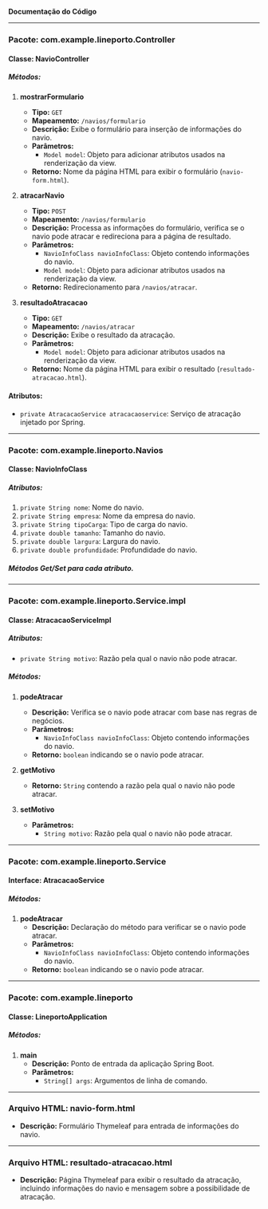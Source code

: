 **Documentação do Código**

---

### Pacote: com.example.lineporto.Controller

#### Classe: NavioController

##### Métodos:

1. **mostrarFormulario**
   - **Tipo:** `GET`
   - **Mapeamento:** `/navios/formulario`
   - **Descrição:** Exibe o formulário para inserção de informações do navio.
   - **Parâmetros:**
     - `Model model`: Objeto para adicionar atributos usados na renderização da view.
   - **Retorno:** Nome da página HTML para exibir o formulário (`navio-form.html`).

2. **atracarNavio**
   - **Tipo:** `POST`
   - **Mapeamento:** `/navios/formulario`
   - **Descrição:** Processa as informações do formulário, verifica se o navio pode atracar e redireciona para a página de resultado.
   - **Parâmetros:**
     - `NavioInfoClass navioInfoClass`: Objeto contendo informações do navio.
     - `Model model`: Objeto para adicionar atributos usados na renderização da view.
   - **Retorno:** Redirecionamento para `/navios/atracar`.

3. **resultadoAtracacao**
   - **Tipo:** `GET`
   - **Mapeamento:** `/navios/atracar`
   - **Descrição:** Exibe o resultado da atracação.
   - **Parâmetros:**
     - `Model model`: Objeto para adicionar atributos usados na renderização da view.
   - **Retorno:** Nome da página HTML para exibir o resultado (`resultado-atracacao.html`).

#### Atributos:

- `private AtracacaoService atracacaoservice`: Serviço de atracação injetado por Spring.

---

### Pacote: com.example.lineporto.Navios

#### Classe: NavioInfoClass

##### Atributos:

1. `private String nome`: Nome do navio.
2. `private String empresa`: Nome da empresa do navio.
3. `private String tipoCarga`: Tipo de carga do navio.
4. `private double tamanho`: Tamanho do navio.
5. `private double largura`: Largura do navio.
6. `private double profundidade`: Profundidade do navio.

##### Métodos Get/Set para cada atributo.

---

### Pacote: com.example.lineporto.Service.impl

#### Classe: AtracacaoServiceImpl

##### Atributos:

- `private String motivo`: Razão pela qual o navio não pode atracar.

##### Métodos:

1. **podeAtracar**
   - **Descrição:** Verifica se o navio pode atracar com base nas regras de negócios.
   - **Parâmetros:**
     - `NavioInfoClass navioInfoClass`: Objeto contendo informações do navio.
   - **Retorno:** `boolean` indicando se o navio pode atracar.

2. **getMotivo**
   - **Retorno:** `String` contendo a razão pela qual o navio não pode atracar.

3. **setMotivo**
   - **Parâmetros:**
     - `String motivo`: Razão pela qual o navio não pode atracar.

---

### Pacote: com.example.lineporto.Service

#### Interface: AtracacaoService

##### Métodos:

1. **podeAtracar**
   - **Descrição:** Declaração do método para verificar se o navio pode atracar.
   - **Parâmetros:**
     - `NavioInfoClass navioInfoClass`: Objeto contendo informações do navio.
   - **Retorno:** `boolean` indicando se o navio pode atracar.

---

### Pacote: com.example.lineporto

#### Classe: LineportoApplication

##### Métodos:

1. **main**
   - **Descrição:** Ponto de entrada da aplicação Spring Boot.
   - **Parâmetros:**
     - `String[] args`: Argumentos de linha de comando.

---

### Arquivo HTML: navio-form.html

- **Descrição:** Formulário Thymeleaf para entrada de informações do navio.

---

### Arquivo HTML: resultado-atracacao.html

- **Descrição:** Página Thymeleaf para exibir o resultado da atracação, incluindo informações do navio e mensagem sobre a possibilidade de atracação.

